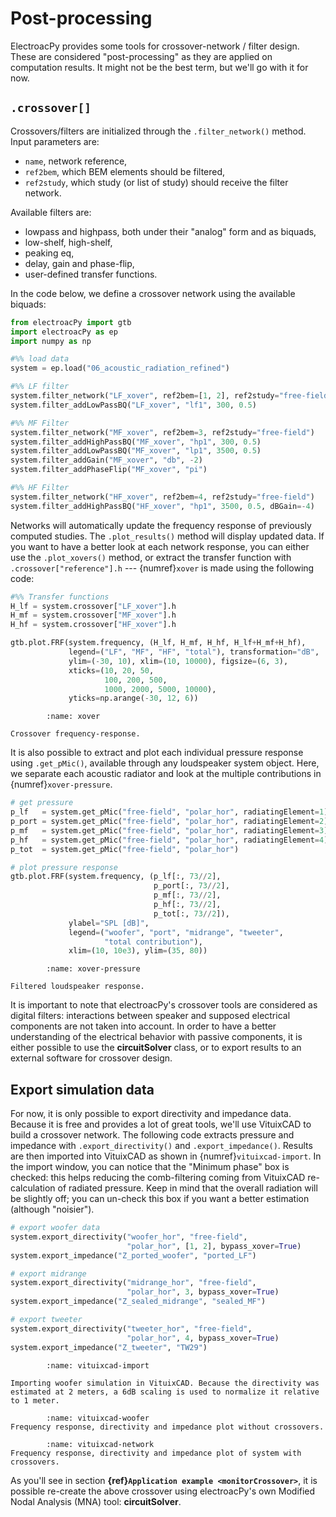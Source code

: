 # Post-processing
ElectroacPy provides some tools for crossover-network / filter design. These are considered "post-processing" as they are applied on computation results. It might not be the best term, but we'll go with it for now.


## `.crossover[]`
Crossovers/filters are initialized through the `.filter_network()` method. Input parameters are:

- `name`, network reference,
- `ref2bem`, which BEM elements should be filtered,
- `ref2study`, which study (or list of study) should receive the filter network.

Available filters are:

- lowpass and highpass, both under their "analog" form and as biquads,
- low-shelf, high-shelf,
- peaking eq, 
- delay, gain and phase-flip,
- user-defined transfer functions.

In the code below, we define a crossover network using the available biquads:
```python
from electroacPy import gtb
import electroacPy as ep
import numpy as np

#%% load data
system = ep.load("06_acoustic_radiation_refined")

#%% LF filter
system.filter_network("LF_xover", ref2bem=[1, 2], ref2study="free-field")
system.filter_addLowPassBQ("LF_xover", "lf1", 300, 0.5)

#%% MF Filter
system.filter_network("MF_xover", ref2bem=3, ref2study="free-field")
system.filter_addHighPassBQ("MF_xover", "hp1", 300, 0.5)
system.filter_addLowPassBQ("MF_xover", "lp1", 3500, 0.5)
system.filter_addGain("MF_xover", "db", -2)
system.filter_addPhaseFlip("MF_xover", "pi")

#%% HF Filter
system.filter_network("HF_xover", ref2bem=4, ref2study="free-field")
system.filter_addHighPassBQ("HF_xover", "hp1", 3500, 0.5, dBGain=-4)
```

Networks will automatically update the frequency response of previously computed studies. The `.plot_results()` method will display updated data. If you want to have a better look at each network response, you can either use the `.plot_xovers()` method, or extract the transfer function with `.crossover["reference"].h` --- {numref}`xover` is made using the following code:

```python
#%% Transfer functions
H_lf = system.crossover["LF_xover"].h
H_mf = system.crossover["MF_xover"].h
H_hf = system.crossover["HF_xover"].h

gtb.plot.FRF(system.frequency, (H_lf, H_mf, H_hf, H_lf+H_mf+H_hf), 
             legend=("LF", "MF", "HF", "total"), transformation="dB",
             ylim=(-30, 10), xlim=(10, 10000), figsize=(6, 3),
             xticks=(10, 20, 50, 
                     100, 200, 500, 
                     1000, 2000, 5000, 10000),
             yticks=np.arange(-30, 12, 6))

```

```{figure} ./postP_images/crossovers_b.svg
        :name: xover

Crossover frequency-response.
```

It is also possible to extract and plot each individual pressure response using `.get_pMic()`, available through any loudspeaker system object. Here, we separate each acoustic radiator and look at the multiple contributions in {numref}`xover-pressure`.

```python
# get pressure
p_lf   = system.get_pMic("free-field", "polar_hor", radiatingElement=1)
p_port = system.get_pMic("free-field", "polar_hor", radiatingElement=2)
p_mf   = system.get_pMic("free-field", "polar_hor", radiatingElement=3)
p_hf   = system.get_pMic("free-field", "polar_hor", radiatingElement=4)
p_tot  = system.get_pMic("free-field", "polar_hor")

# plot pressure response
gtb.plot.FRF(system.frequency, (p_lf[:, 73//2], 
                                p_port[:, 73//2],
                                p_mf[:, 73//2],
                                p_hf[:, 73//2],
                                p_tot[:, 73//2]), 
             ylabel="SPL [dB]",
             legend=("woofer", "port", "midrange", "tweeter", 
                     "total contribution"),
             xlim=(10, 10e3), ylim=(35, 80))
```

```{figure} ./postP_images/pressure_xover_b.svg
        :name: xover-pressure

Filtered loudspeaker response.
```

It is important to note that electroacPy's crossover tools are considered as digital filters: interactions between speaker and supposed electrical components are not taken into account. In order to have a better understanding of the electrical behavior with passive components, it is either possible to use the **circuitSolver** class, or to export results to an external software for crossover design. 

## Export simulation data
For now, it is only possible to export directivity and impedance data. Because it is free and provides a lot of great tools, we'll use VituixCAD to build a crossover network. The following code extracts pressure and impedance with `.export_directivity()` and `.export_impedance()`. Results are then imported into VituixCAD as shown in {numref}`vituixcad-import`. In the import window, you can notice that the "Minimum phase" box is checked: this helps reducing the comb-filtering coming from VituixCAD re-calculation of radiated pressure. Keep in mind that the overall radiation will be slightly off; you can un-check this box if you want a better estimation (although "noisier").

```python
# export woofer data 
system.export_directivity("woofer_hor", "free-field", 
                          "polar_hor", [1, 2], bypass_xover=True)
system.export_impedance("Z_ported_woofer", "ported_LF")

# export midrange
system.export_directivity("midrange_hor", "free-field", 
                          "polar_hor", 3, bypass_xover=True)
system.export_impedance("Z_sealed_midrange", "sealed_MF")

# export tweeter
system.export_directivity("tweeter_hor", "free-field", 
                          "polar_hor", 4, bypass_xover=True)
system.export_impedance("Z_tweeter", "TW29")
```

```{figure} ./postP_images/vituixcad_parameter_import.png
        :name: vituixcad-import

Importing woofer simulation in VituixCAD. Because the directivity was estimated at 2 meters, a 6dB scaling is used to normalize it relative to 1 meter.
```

```{figure} ./postP_images/vituixcad_woofer_b.png
        :name: vituixcad-woofer
Frequency response, directivity and impedance plot without crossovers.
```

```{figure} ./postP_images/vituixcad_network_b.png
        :name: vituixcad-network
Frequency response, directivity and impedance plot of system with crossovers.
```

As you'll see in section **{ref}`Application example <monitorCrossover>`**, it is possible re-create the above crossover using electroacPy's own Modified Nodal Analysis (MNA) tool: **circuitSolver**.

